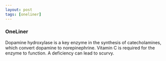 ```yaml
---
layout: post
tags: [oneliner]
---
```



### OneLiner

Dopamine hydroxylase is a key enzyme in the synthesis of catecholamines, which convert dopamine to norepinephrine. Vitamin C is required for the enzyme to function. A deficiency can lead to scurvy.
